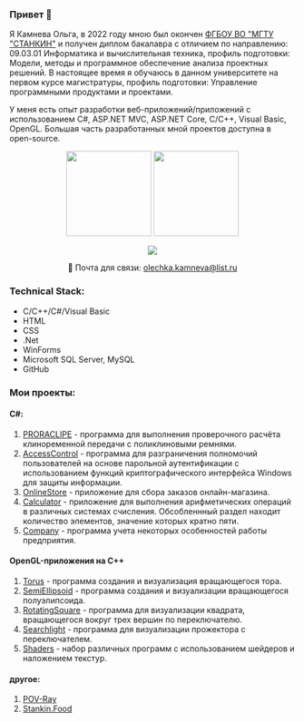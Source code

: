 ### Привет 👋 

Я Камнева Ольга, в 2022 году мною был окончен [ФГБОУ ВО "МГТУ "СТАНКИН"](https://stankin.ru) и получен диплом бакалавра с отличием по направлению: 09.03.01 Информатика и вычислительная техника, профиль подготовки: Модели, методы и программное обеспечение анализа проектных решений. В настоящее время я обучаюсь в данном университете на первом курсе магистратуры, профиль подготовки: Управление программными продуктами и проектами.

У меня есть опыт разработки веб-приложений/приложений с использованием C#, ASP.NET MVC, ASP.NET Core, C/C++, Visual Basic, OpenGL. Большая часть разработанных мной проектов доступна в open-source.

<p align='center'>
   <a href="https://github-readme-stats.vercel.app/api?username=kamneva&show_icons=true&count_private=true">
       <img height=150 src="https://github-readme-stats.vercel.app/api?username=kamneva&show_icons=true&count_private=true"/></a>
   <a href="https://github.com/kamneva/github-readme-stats">
       <img height=150 src="https://github-readme-stats.vercel.app/api/top-langs/?username=kamneva&layout=compact"/></a>
</p>

<p align='center'>
   <a href="https://t.me/blue_oleander">
       <img src="https://img.shields.io/badge/Telegram-2CA5E0?style=for-the-badge&logo=telegram&logoColor=white"/>
   </a>
<p align='center'>
  📧 Почта для связи: <a href='mailto:olechka.kamneva@list.ru'>olechka.kamneva@list.ru</a>
</p>

### Technical Stack:
* C/C++/C#/Visual Basic
* HTML
* CSS
* .Net
* WinForms
* Microsoft SQL Server, MySQL
* GitHub

### Мои проекты:
#### C#:
1. [PRORACLIPE](https://github.com/kamneva/PRORACLIPE) - программа для выполнения проверочного расчёта клиноременной передачи с поликлиновыми ремнями.
2. [AccessСontrol](https://github.com/kamneva/access_control) - программа для разграничения полномочий пользователей на основе парольной аутентификации с использованием функций криптографического интерфейса Windows для защиты информации.
3. [OnlineStore](https://github.com/kamneva/online-store) - приложение для сбора заказов онлайн-магазина.
4. [Calculator](https://github.com/kamneva/calculator) - приложение для выполнения арифметических операций в различных системах счисления. Обсобленнный раздел находит количество элементов, значение которых кратно пяти. 
5. [Company](https://github.com/kamneva/company) - программа учета некоторых особенностей работы предприятия.

#### OpenGL-приложения на С++
1. [Torus](https://github.com/kamneva/OpenGL/tree/torus) - программа создания и визуализация вращающегося тора.
2. [SemiEllipsoid](https://github.com/kamneva/OpenGL/tree/semi-ellipsoid) - программа создания и визуализации вращающегося полуэлипсоида.
3. [RotatingSquare](https://github.com/kamneva/OpenGL/tree/square-rotation) - программа для визуализации квадрата, вращающегося вокруг трех вершин по переключателю.
4. [Searchlight](https://github.com/kamneva/OpenGL/tree/searchlight) - программа для визуализации прожектора с переключателем.
5. [Shaders](https://github.com/kamneva/OpenGL/tree/shaders) - набор различных программ с использованием шейдеров и наложением текстур.

#### другое:
1. [POV-Ray](https://github.com/kamneva/POV-Ray)
2. [Stankin.Food](https://github.com/kamneva/StankinFood)





<!--
**kamneva/kamneva** is a ✨ _special_ ✨ repository because its `README.md` (this file) appears on your GitHub profile.

Here are some ideas to get you started:

- 🔭 I’m currently working on ...
- 🌱 I’m currently learning ...
- 👯 I’m looking to collaborate on ...
- 🤔 I’m looking for help with ...
- 💬 Ask me about ...
- 📫 How to reach me: ...
- 😄 Pronouns: ...
- ⚡ Fun fact: ...
-->
